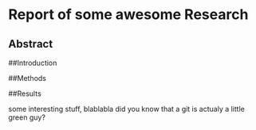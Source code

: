 # Report of some awesome Research

## Abstract

##Introduction

##Methods

##Results

some interesting stuff, blablabla
did you know that a git is actualy a little green guy?
